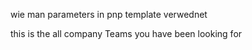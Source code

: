
wie man parameters in pnp template verwednet


this is the all company Teams you have been looking for